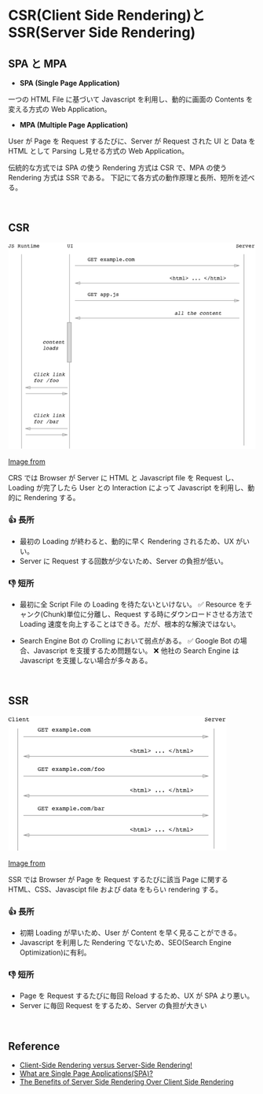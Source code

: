 # CSR(Client Side Rendering)と SSR(Server Side Rendering)

## SPA と MPA

-   **SPA (Single Page Application)**

一つの HTML File に基づいて Javascript を利用し、動的に画面の Contents を変える方式の Web Application。

-   **MPA (Multiple Page Application)**

User が Page を Request するたびに、Server が Request された UI と Data を HTML として Parsing し見せる方式の Web Application。

伝統的な方式では SPA の使う Rendering 方式は CSR で、MPA の使う Rendering 方式は SSR である。
下記にて各方式の動作原理と長所、短所を述べる。

<br>

## CSR

<img src="../../images/frontend/CSR.png">

[Image from](https://medium.com/@adamzerner/client-side-rendering-vs-server-side-rendering-a32d2cf3bfcc)

CRS では Browser が Server に HTML と Javascript file を Request し、Loading が完了したら User との Interaction によって Javascript を利用し、動的に Rendering する。

### :+1: 長所

-   最初の Loading が終わると、動的に早く Rendering されるため、UX がいい。
-   Server に Request する回数が少ないため、Server の負担が低い。

### :-1: 短所

-   最初に全 Script File の Loading を待たないといけない。
    ✅ Resource をチャンク(Chunk)単位に分離し、Request する時にダウンロードさせる方法で Loading 速度を向上することはできる。だが、根本的な解決ではない。

-   Search Engine Bot の Crolling において弱点がある。
    ✅ Google Bot の場合、Javascript を支援するため問題ない。
    ❌ 他社の Search Engine は Javascript を支援しない場合が多々ある。

<br>

## SSR

<img src="../../images/frontend/SSR.png">

[Image from](https://medium.com/@adamzerner/client-side-rendering-vs-server-side-rendering-a32d2cf3bfcc)

SSR では Browser が Page を Request するたびに該当 Page に関する HTML、CSS、Javascipt file および data をもらい rendering する。

### :+1: 長所

-   初期 Loading が早いため、User が Content を早く見ることができる。
-   Javascript を利用した Rendering でないため、SEO(Search Engine Optimization)に有利。

### :-1: 短所

-   Page を Request するたびに毎回 Reload するため、UX が SPA より悪い。
-   Server に毎回 Request をするため、Server の負担が大きい

<br>

## Reference

-   [Client-Side Rendering versus Server-Side Rendering!](https://altalogy.com/blog/client-side-rendering-vs-server-side-rendering/)
-   [What are Single Page Applications(SPA)?](https://dev.to/kendyl93/what-are-single-page-applications-spa-32bh)
-   [The Benefits of Server Side Rendering Over Client Side Rendering](https://medium.com/walmartlabs/the-benefits-of-server-side-rendering-over-client-side-rendering-5d07ff2cefe8)

